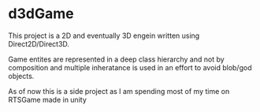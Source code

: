 d3dGame
=======

This project is a 2D and eventually 3D engein written using Direct2D/Direct3D.

Game entites are represented in a deep class hierarchy and not by composition and multiple inheratance is used in an
effort to avoid blob/god objects.

As of now this is a side project as I am spending most of my time on RTSGame made in unity
